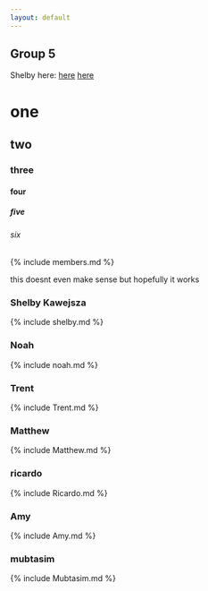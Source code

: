 ```yaml
---
layout: default
---
```


## Group 5
Shelby here: [here](#shelby-kawejsza)
[here](#noah)
# one
## two
### three
#### four
##### five
###### six

{% include members.md %}





this doesnt even make sense but hopefully it works
### Shelby Kawejsza
{% include shelby.md %}
<br>

### Noah
{% include noah.md %}
<br>

### Trent
{% include Trent.md %}
<br>

### Matthew
{% include Matthew.md %}
<br>

### ricardo
{% include Ricardo.md %}
<br>

### Amy
{% include Amy.md %}
<br>

### mubtasim
{% include Mubtasim.md %}

